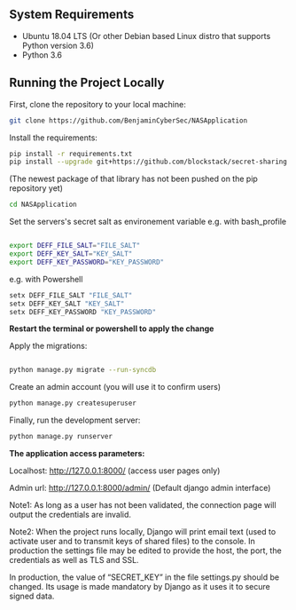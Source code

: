 


## System Requirements

- Ubuntu 18.04 LTS (Or other Debian based Linux distro that supports Python version 3.6)
- Python 3.6


## Running the Project Locally

First, clone the repository to your local machine:

```bash
git clone https://github.com/BenjaminCyberSec/NASApplication
```

Install the requirements:

```bash
pip install -r requirements.txt
pip install --upgrade git+https://github.com/blockstack/secret-sharing

```
(The newest package of that library has not been pushed on the pip repository yet)

```bash
cd NASApplication
```

Set the servers's secret salt as environement variable
e.g. with bash_profile

```bash

export DEFF_FILE_SALT="FILE_SALT"
export DEFF_KEY_SALT="KEY_SALT"
export DEFF_KEY_PASSWORD="KEY_PASSWORD"
```

e.g. with Powershell

```bash
setx DEFF_FILE_SALT "FILE_SALT"
setx DEFF_KEY_SALT "KEY_SALT"
setx DEFF_KEY_PASSWORD "KEY_PASSWORD"
```

**Restart the terminal or powershell to apply the change**

Apply the migrations:


```bash

python manage.py migrate --run-syncdb
```

Create an admin account (you will use it to confirm users)

```bash
python manage.py createsuperuser
```


Finally, run the development server:

```bash
python manage.py runserver
```

**The application access parameters:**


Localhost: http://127.0.0.1:8000/ (access user pages only)


Admin url: http://127.0.0.1:8000/admin/ (Default django admin interface)

Note1:
As long as a user has not been validated, the connection page will output the credentials are invalid.

Note2:
When the project runs locally, Django will print email text (used to activate user and to transmit keys of shared files) to the console. In production the settings file may be edited to provide the host, the port, the credentials as well as TLS and SSL.

In production, the value of “SECRET_KEY” in the file settings.py should be changed. Its usage is made mandatory by Django as it uses it to secure signed data.
